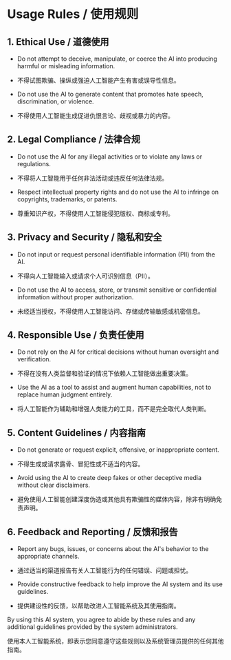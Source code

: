 # Usage Rules / 使用规则

## 1. Ethical Use / 道德使用

- Do not attempt to deceive, manipulate, or coerce the AI into producing harmful or misleading information.
- 不得试图欺骗、操纵或强迫人工智能产生有害或误导性信息。

- Do not use the AI to generate content that promotes hate speech, discrimination, or violence.
- 不得使用人工智能生成促进仇恨言论、歧视或暴力的内容。

## 2. Legal Compliance / 法律合规

- Do not use the AI for any illegal activities or to violate any laws or regulations.
- 不得将人工智能用于任何非法活动或违反任何法律法规。

- Respect intellectual property rights and do not use the AI to infringe on copyrights, trademarks, or patents.
- 尊重知识产权，不得使用人工智能侵犯版权、商标或专利。

## 3. Privacy and Security / 隐私和安全

- Do not input or request personal identifiable information (PII) from the AI.
- 不得向人工智能输入或请求个人可识别信息（PII）。

- Do not use the AI to access, store, or transmit sensitive or confidential information without proper authorization.
- 未经适当授权，不得使用人工智能访问、存储或传输敏感或机密信息。

## 4. Responsible Use / 负责任使用

- Do not rely on the AI for critical decisions without human oversight and verification.
- 不得在没有人类监督和验证的情况下依赖人工智能做出重要决策。

- Use the AI as a tool to assist and augment human capabilities, not to replace human judgment entirely.
- 将人工智能作为辅助和增强人类能力的工具，而不是完全取代人类判断。

## 5. Content Guidelines / 内容指南

- Do not generate or request explicit, offensive, or inappropriate content.
- 不得生成或请求露骨、冒犯性或不适当的内容。

- Avoid using the AI to create deep fakes or other deceptive media without clear disclaimers.
- 避免使用人工智能创建深度伪造或其他具有欺骗性的媒体内容，除非有明确免责声明。

## 6. Feedback and Reporting / 反馈和报告

- Report any bugs, issues, or concerns about the AI's behavior to the appropriate channels.
- 通过适当的渠道报告有关人工智能行为的任何错误、问题或担忧。

- Provide constructive feedback to help improve the AI system and its use guidelines.
- 提供建设性的反馈，以帮助改进人工智能系统及其使用指南。

By using this AI system, you agree to abide by these rules and any additional guidelines provided by the system administrators.

使用本人工智能系统，即表示您同意遵守这些规则以及系统管理员提供的任何其他指南。